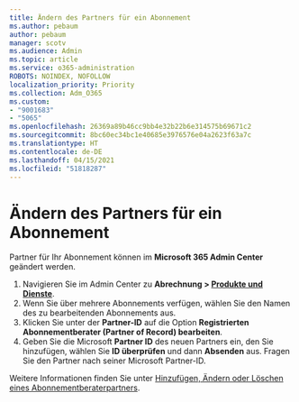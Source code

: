 ```yaml
---
title: Ändern des Partners für ein Abonnement
ms.author: pebaum
author: pebaum
manager: scotv
ms.audience: Admin
ms.topic: article
ms.service: o365-administration
ROBOTS: NOINDEX, NOFOLLOW
localization_priority: Priority
ms.collection: Adm_O365
ms.custom:
- "9001683"
- "5065"
ms.openlocfilehash: 26369a89b46cc9bb4e32b22b6e314575b69671c2
ms.sourcegitcommit: 8bc60ec34bc1e40685e3976576e04a2623f63a7c
ms.translationtype: HT
ms.contentlocale: de-DE
ms.lasthandoff: 04/15/2021
ms.locfileid: "51818287"
---
```

# <a name="change-the-partner-for-a-subscription"></a>Ändern des Partners für ein Abonnement

Partner für Ihr Abonnement können im **Microsoft 365 Admin Center** geändert werden.

1. Navigieren Sie im Admin Center zu **Abrechnung > [Produkte und Dienste](https://go.microsoft.com/fwlink/p/?linkid=842054)**. 
2. Wenn Sie über mehrere Abonnements verfügen, wählen Sie den Namen des zu bearbeitenden Abonnements aus. 
3. Klicken Sie unter der **Partner-ID** auf die Option **Registrierten Abonnementberater (Partner of Record) bearbeiten**.
4. Geben Sie die Microsoft **Partner ID** des neuen Partners ein, den Sie hinzufügen, wählen Sie **ID überprüfen** und dann **Absenden** aus. Fragen Sie den Partner nach seiner Microsoft Partner-ID.

Weitere Informationen finden Sie unter [Hinzufügen, Ändern oder Löschen eines Abonnementberaterpartners](https://docs.microsoft.com/microsoft-365/admin/misc/add-partner). 
